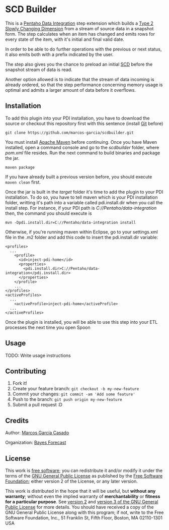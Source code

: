 # SCD Builder

This is a [Pentaho Data Integration](http://community.pentaho.com/projects/data-integration/) step extension which builds a [Type 2 Slowly Changing Dimension](https://en.wikipedia.org/wiki/Slowly_changing_dimension#Type_2) from a stream of source data in a snapshot form. The step calculates when an  item has changed and emits rows for every state of the item, with it's initial and final valid date.

In order to be able to do further operations with the previous or next status, it also emits both with a prefix indicated by the user.

The step also gives you the chance to preload an initial [SCD](https://en.wikipedia.org/wiki/Slowly_changing_dimension) before the snapshot stream of data is read.

Another option allowed is to indicate that the stream of data incoming is already ordered, so that the step performance concerning memory usage is optimal and admits a larger amount of data before it overflows.

## Installation

To add this plugin into your PDI installation, you have to download the source or checkout this repository first with this sentence (install [Git](https://git-scm.com/) before)

`git clone https://github.com/marcos-garcia/scdbuilder.git`

You must install [Apache Maven](https://maven.apache.org/) before continuing. Once you have Maven installed, open a command console and go to the *scdbuilder* folder, where *pom.xml* file resides. Run the next command to build binaries and package the jar.

`maven package`

If you have already built a previous version before, you should execute `maven clean` first.

Once the jar is built in the *target* folder it's time to add the plugin to your PDI installation. To do so, you have to tell maven which is your PDI installation folder, writting it's path into a variable called pdi.install.dir when you call the install step. For instance, if your PDI path is *C://Pentaho/data-integration* then, the command you should execute is

`mvn -Dpdi.install.dir=C://Pentaho/data-integration install`

Otherwise, if you're running maven within Eclipse, go to your settings.xml file in the .m2 folder and add this code to insert the pdi.install.dir variable:

```
<profiles>
  ...
    <profile>
	  <id>inject-pdi-home</id>
      <properties>
		<pdi.install.dir>C://Pentaho/data-integration</pdi.install.dir>
      </properties>
    </profile>
    ...
</profiles>
<activeProfiles>
  ...
    <activeProfile>inject-pdi-home</activeProfile>
  ...
</activeProfiles>
```

Once the plugin is installed, you will be able to use this step into your ETL processes the next time you open Spoon

## Usage

TODO: Write usage instructions

## Contributing

1. Fork it!
2. Create your feature branch: `git checkout -b my-new-feature`
3. Commit your changes: `git commit -am 'Add some feature'`
4. Push to the branch: `git push origin my-new-feature`
5. Submit a pull request :D

## Credits

Author: [Marcos García Casado](http://www.marcosgarciacasado.com)

Organization: [Bayes Forecast](http://www.bayesforecast.com)

## License

This work is [free software](https://en.wikipedia.org/wiki/Free_software); you can redistribute it and/or modify it under the terms of the [GNU General Public License](https://en.wikipedia.org/wiki/GNU_General_Public_License) as published by the [Free Software Foundation](https://en.wikipedia.org/wiki/Free_Software_Foundation); either version 2 of the License, or any later version.

This work is distributed in the hope that it will be useful, but **without any warranty**; without even the implied warranty of **merchantability** or **fitness for a particular purpose**. See [version 2](http://www.gnu.org/licenses/old-licenses/gpl-2.0.html) and [version 3 of the GNU General Public License](http://www.gnu.org/copyleft/gpl-3.0.html) for more details. You should have received a copy of the GNU General Public License along with this program; if not, write to the Free Software Foundation, Inc., 51 Franklin St, Fifth Floor, Boston, MA 02110-1301 USA

